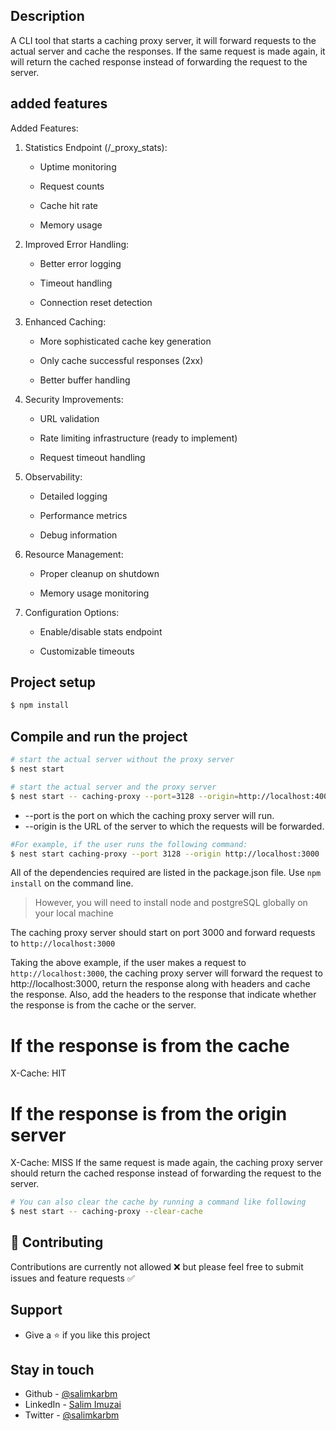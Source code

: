 

## Description
A CLI tool that starts a caching proxy server, it will forward requests to the actual server and cache the responses. If the same request is made again, it will return the cached response instead of forwarding the request to the server.

## added features
Added Features:
1. Statistics Endpoint (/_proxy_stats):

    - Uptime monitoring

    - Request counts

    - Cache hit rate

    - Memory usage

2. Improved Error Handling:

   - Better error logging

   - Timeout handling

   - Connection reset detection

3. Enhanced Caching:

    - More sophisticated cache key generation

    - Only cache successful responses (2xx)

    - Better buffer handling

4. Security Improvements:

    - URL validation

    - Rate limiting infrastructure (ready to implement)

    - Request timeout handling

5. Observability:

    - Detailed logging
  
    - Performance metrics

    - Debug information

6. Resource Management:

    - Proper cleanup on shutdown

    - Memory usage monitoring

7. Configuration Options:

    - Enable/disable stats endpoint

    - Customizable timeouts


## Project setup

```bash
$ npm install
```

## Compile and run the project

```bash
# start the actual server without the proxy server 
$ nest start
```

```bash
# start the actual server and the proxy server
$ nest start -- caching-proxy --port=3128 --origin=http://localhost:4000
```

- --port is the port on which the caching proxy server will run.
- --origin is the URL of the server to which the requests will be forwarded.

```bash
#For example, if the user runs the following command:
$ nest start caching-proxy --port 3128 --origin http://localhost:3000
```

All of the dependencies required are listed in the package.json file. Use `npm install` on the command line.

> However, you will need to install node and postgreSQL globally on your local machine

The caching proxy server should start on port 3000 and forward requests to ```http://localhost:3000```

Taking the above example, if the user makes a request to ```http://localhost:3000```, the caching proxy server will forward the request to http://localhost:3000, return the response along with headers and cache the response. Also, add the headers to the response that indicate whether the response is from the cache or the server.

# If the response is from the cache
X-Cache: HIT

# If the response is from the origin server
X-Cache: MISS
If the same request is made again, the caching proxy server should return the cached response instead of forwarding the request to the server.


```bash
# You can also clear the cache by running a command like following
$ nest start -- caching-proxy --clear-cache
```

## :handshake: Contributing
Contributions are currently not allowed ❌ but please feel free to submit issues and feature requests ✅

## Support

   - Give a :star: if you like this project

## Stay in touch

- Github - [@salimkarbm](https://github.com/salimkarbm)
- LinkedIn - [Salim Imuzai](https://www.linkedin.com/in/salim-karbm/)
- Twitter - [@salimkarbm](https://twitter.com/salimkarbm)


